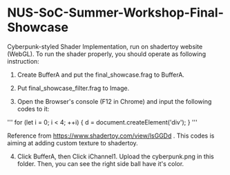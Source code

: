# NUS-SoC-Summer-Workshop-Final-Showcase
Cyberpunk-styled Shader Implementation, run on shadertoy website (WebGL). To run the shader properly, you should operate as following instruction:

1. Create BufferA and put the final_showcase.frag to BufferA.

2. Put final_showcase_filter.frag to Image.

3. Open the Browser's console (F12 in Chrome) and input the following codes to it:

''' 
for (let i = 0; i < 4; ++i) {
    d = document.createElement('div');
}
'''

Reference from https://www.shadertoy.com/view/lsGGDd . This codes is aiming at adding custom texture to shadertoy.

4. Click BufferA, then Click iChannel1. Upload the cyberpunk.png in this folder. Then, you can see the right side ball have it's color.
